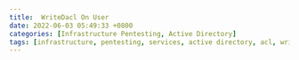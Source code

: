 ```yaml
---
title:  WriteDacl On User
date: 2022-06-03 05:49:33 +0800
categories: [Infrastructure Pentesting, Active Directory]
tags: [infrastructure, pentesting, services, active directory, acl, writedacl, privilege escalation]     # TAG names should always be lowercase
---
```

